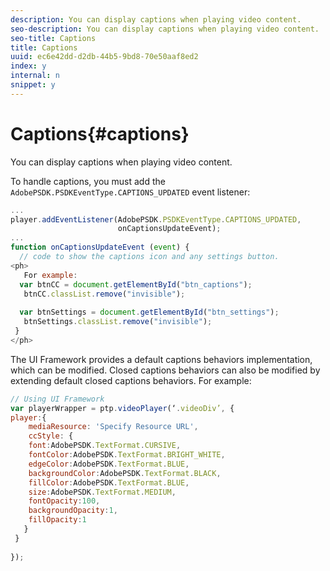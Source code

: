 ```yaml
---
description: You can display captions when playing video content.
seo-description: You can display captions when playing video content.
seo-title: Captions
title: Captions
uuid: ec6e42dd-d2db-44b5-9bd8-70e50aaf8ed2
index: y
internal: n
snippet: y
---
```


# Captions{#captions}

You can display captions when playing video content.

To handle captions, you must add the `AdobePSDK.PSDKEventType.CAPTIONS_UPDATED` event listener: 

```js
... 
player.addEventListener(AdobePSDK.PSDKEventType.CAPTIONS_UPDATED,  
                        onCaptionsUpdateEvent); 
... 
function onCaptionsUpdateEvent (event) { 
  // code to show the captions icon and any settings button. 
<ph>
   For example: 
  var btnCC = document.getElementById("btn_captions"); 
   btnCC.classList.remove("invisible"); 
   
  var btnSettings = document.getElementById("btn_settings"); 
   btnSettings.classList.remove("invisible"); 
 } 
</ph>
```

The UI Framework provides a default captions behaviors implementation, which can be modified. Closed captions behaviors can also be modified by extending default closed captions behaviors. For example: 

```js
// Using UI Framework 
var playerWrapper = ptp.videoPlayer(‘.videoDiv’, { 
player:{ 
    mediaResource: 'Specify Resource URL', 
    ccStyle: { 
    font:AdobePSDK.TextFormat.CURSIVE, 
    fontColor:AdobePSDK.TextFormat.BRIGHT_WHITE, 
    edgeColor:AdobePSDK.TextFormat.BLUE, 
    backgroundColor:AdobePSDK.TextFormat.BLACK, 
    fillColor:AdobePSDK.TextFormat.BLUE, 
    size:AdobePSDK.TextFormat.MEDIUM, 
    fontOpacity:100, 
    backgroundOpacity:1, 
    fillOpacity:1 
   } 
 } 
 
}); 

```

